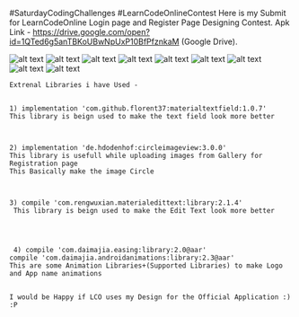 #SaturdayCodingChallenges
#LearnCodeOnlineContest
Here is my Submit for LearnCodeOnline Login page and Register Page Designing Contest.
Apk Link - https://drive.google.com/open?id=1QTed6g5anTBKoUBwNpUxP10BfPfznkaM (Google Drive).




![alt text](https://github.com/amdsubham/LearnCodeOnlineContest/blob/master/LearnCodeOnline/PicsArt_01-20-07.09.31.jpg)
![alt text](https://github.com/amdsubham/LearnCodeOnlineContest/blob/master/LearnCodeOnline/PicsArt_01-20-07.10.32.jpg)
![alt text](https://github.com/amdsubham/LearnCodeOnlineContest/blob/master/LearnCodeOnline/PicsArt_01-20-07.11.01.jpg)
![alt text](https://github.com/amdsubham/LearnCodeOnlineContest/blob/master/LearnCodeOnline/PicsArt_01-20-07.12.03.jpg)
![alt text](https://github.com/amdsubham/LearnCodeOnlineContest/blob/master/LearnCodeOnline/PicsArt_01-20-07.12.59.jpg)
![alt text](https://github.com/amdsubham/LearnCodeOnlineContest/blob/master/LearnCodeOnline/PicsArt_01-20-07.13.57.jpg)
![alt text](https://github.com/amdsubham/LearnCodeOnlineContest/blob/master/LearnCodeOnline/PicsArt_01-20-07.15.06.jpg)
![alt text](https://github.com/amdsubham/LearnCodeOnlineContest/blob/master/LearnCodeOnline/PicsArt_01-20-07.16.50.jpg)
![alt text](https://github.com/amdsubham/LearnCodeOnlineContest/blob/master/LearnCodeOnline/PicsArt_01-20-07.17.44.jpg)









    Extrenal Libraries i have Used -


    1) implementation 'com.github.florent37:materialtextfield:1.0.7'
    This library is beign used to make the text field look more better
    
    
   
    2) implementation 'de.hdodenhof:circleimageview:3.0.0'
    This library is usefull while uploading images from Gallery for Registration page
    This Basically make the image Circle
    
    
    
    3) compile 'com.rengwuxian.materialedittext:library:2.1.4'
     This library is beign used to make the Edit Text look more better
     
     
     

     4) compile 'com.daimajia.easing:library:2.0@aar'
    compile 'com.daimajia.androidanimations:library:2.3@aar'
    This are some Animation Libraries+(Supported Libraries) to make Logo and App name animations
    

    I would be Happy if LCO uses my Design for the Official Application :) :P 
